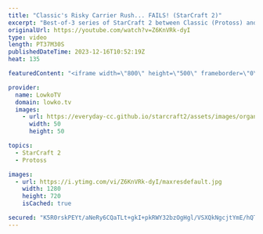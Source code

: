 ```yaml
---
title: "Classic's Risky Carrier Rush... FAILS! (StarCraft 2)"
excerpt: "Best-of-3 series of StarCraft 2 between Classic (Protoss) and SHIN (Zerg), the new username of the Korean Zerg Ragnarok. In these games, Classic is the one with the build order variety as he keeps changing it up. In the second game he decides to execute a five minute double Stargate Carrier Rush... and"
originalUrl: https://youtube.com/watch?v=Z6KnVRk-dyI
type: video
length: PT37M30S
publishedDateTime: 2023-12-16T10:52:19Z
heat: 135

featuredContent: "<iframe width=\"800\" height=\"500\" frameborder=\"0\" src=\"https://www.youtube.com/embed/Z6KnVRk-dyI\" allow=\"accelerometer; autoplay; encrypted-media; gyroscope; picture-in-picture\" allowfullscreen></iframe>"

provider:
  name: LowkoTV
  domain: lowko.tv
  images:
    - url: https://everyday-cc.github.io/starcraft2/assets/images/organizations/lowko.tv-50x50.jpg
      width: 50
      height: 50

topics:
  - StarCraft 2
  - Protoss

images:
  - url: https://i.ytimg.com/vi/Z6KnVRk-dyI/maxresdefault.jpg
    width: 1280
    height: 720
    isCached: true

secured: "K5R0rskPEYt/aNeRy6CQaTLt+gkI+pkRWY32bzOgHgl/VSXQkNgcjtYmE/hQTqAUvbcpZTBXAZZPHbxZgyfXsSNStrrz7IHWeagIWD/X2H2Xv8zOKH+nz7vlXu4TLg18X0gKAJouSbzzsbnWcIFfxKKfoZMH97VzUFD/A9LpxMa0zD1zzae3lJ752oium8vkyLLOtgYhApJVOOobY9pGKIW8SoqXppRppZS7NB03HC/8Sov0tsBvS1UQKxKukj0qRZdRXnvcvah1MQSLKpSB9uhkB4b60+WuV1jmn2RyPNyIfXlX+aX8doxbUtYayvuTLCQ8kXDmaJlyUtdMS+FF77Wr1ObbkWXaBg5TFAUyW5/NN/6rLrD7pJBIEFOI/rFprLi4zBdTqaYCI2qBvpt2JQ==;vMwvOnmIdhu+RlWEjJ5zuw=="
---
```


